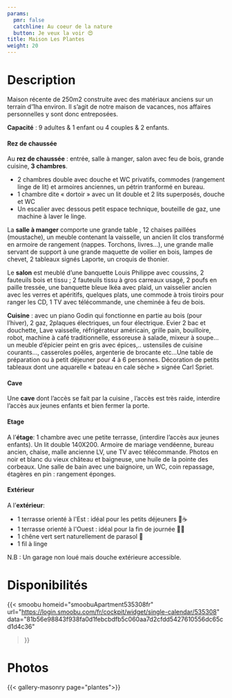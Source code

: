```yaml
---
params:
  pmr: false
  catchline: Au coeur de la nature
  button: Je veux la voir 😍
title: Maison Les Plantes
weight: 20
---
```


# Description

Maison récente de 250m2 construite avec des matériaux anciens sur un terrain d’1ha environ. Il s’agit de notre maison de vacances, nos affaires personnelles y sont donc entreposées.

**Capacité** : 9 adultes & 1 enfant ou 4 couples & 2 enfants. <!--more-->

#### Rez de chaussée
Au **rez de chaussée** : entrée, salle à manger, salon avec feu de bois, grande cuisine, **3 chambres**.

- 2 chambres double avec douche et WC privatifs, commodes (rangement linge de lit) et armoires anciennes, un pétrin tranformé en bureau.
- 1 chambre dite « dortoir » avec un lit double et 2 lits superposés, douche et WC
- Un escalier avec dessous petit espace technique, bouteille de gaz, une machine à laver le linge.

La **salle à manger** comporte une grande table , 12 chaises paillées (moustache), un meuble contenant la vaisselle, un ancien lit clos transformé en armoire de rangement (nappes. Torchons, livres…), une grande malle servant de support à une grande maquette de voilier en bois, lampes de chevet, 2 tableaux signés Laporte, un croquis de thonier.

Le **salon** est meublé d’une banquette Louis Philippe avec coussins, 2 fauteuils bois et tissu ; 2 fauteuils tissu à gros carreaux usagé, 2 poufs en paille tressée, une banquette bleue Ikéa avec plaid, un vaisselier ancien avec les verres et apéritifs, quelques plats, une commode à trois tiroirs pour ranger les CD, 1 TV avec télécommande, une cheminée à feu de bois.

**Cuisine** : avec un piano Godin qui fonctionne en partie au bois (pour l’hiver), 2 gaz, 2plaques électriques, un four électrique. Evier 2 bac et douchette, Lave vaisselle, réfrigérateur américain, grille pain, bouilloire, robot, machine à café traditionnelle, essoreuse à salade, mixeur à soupe…un meuble d’épicier peint en gris avec épices,.. ustensiles de cuisine courants…, casseroles poêles, argenterie de brocante etc…Une table de préparation ou à petit déjeuner pour 4 à 6 personnes. Décoration de petits tableaux dont une aquarelle « bateau en cale sèche » signée Carl Spriet.

#### Cave
Une **cave** dont l’accès se fait par la cuisine , l’accès est très raide, interdire l’accès aux jeunes enfants et bien fermer la porte.


#### Etage
A l’**étage**: 1 chambre avec une petite terrasse, (interdire l’accès aux jeunes enfants). Un lit double 140X200. Armoire de mariage vendéenne, bureau ancien, chaise, malle ancienne LV, une TV avec télécommande. Photos en noir et blanc du vieux château et baigneuse, une huile de la pointe des corbeaux. Une salle de bain avec une baignoire, un WC, coin repassage, étagères en pin : rangement éponges.

#### Extérieur
A l’**extérieur**:
- 1 terrasse orienté à l'Est : idéal pour les petits déjeuners 🥖☕️
- 1 terrasse orienté à l'Ouest : idéal pour la fin de journée 🍻🥂
- 1 chêne vert sert naturellement de parasol 🌳
- 1 fil à linge

N.B : Un garage non loué mais douche extérieure accessible.

# Disponibilités

{{< smoobu 
homeid="smoobuApartment535308fr" 
url="https://login.smoobu.com/fr/cockpit/widget/single-calendar/535308"
data="81b56e98843f938fa0d1febcbdfb5c060aa7d2cfdd5427610556dc65cd1d4c36"
>}}

# Photos

{{< gallery-masonry page="plantes">}}